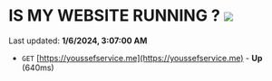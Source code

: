 # IS MY WEBSITE RUNNING ? [![](https://img.shields.io/static/v1?label=Sponsor&message=%E2%9D%A4&logo=GitHub&color=%23fe8e86)](https://github.com/sponsors/<username>)

Last updated: **1/6/2024, 3:07:00 AM**

- `GET` [https://youssefservice.me](https://youssefservice.me) - **Up** (640ms)

